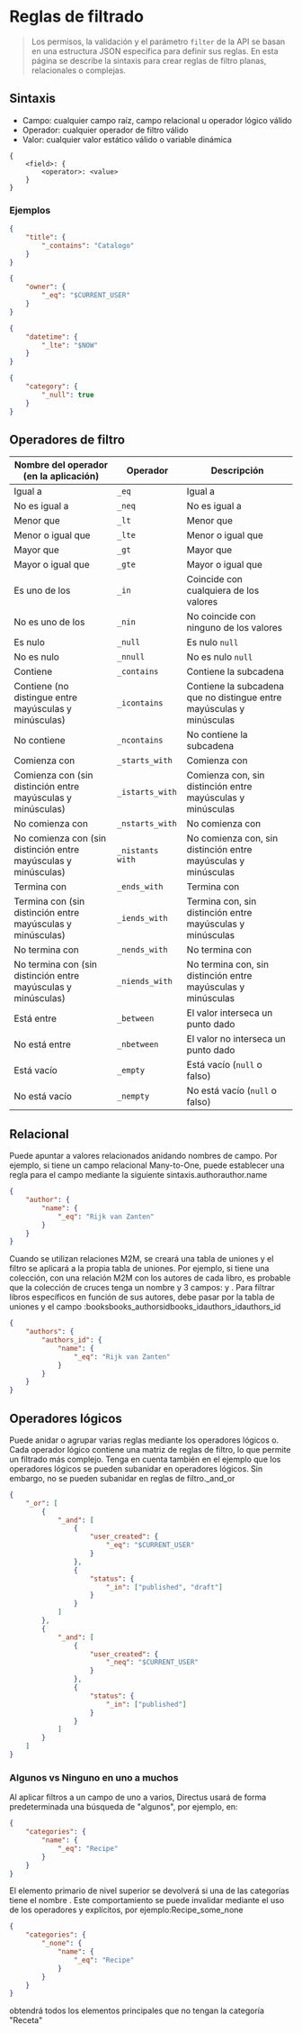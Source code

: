 # Reglas de filtrado

> Los permisos, la validación y el parámetro `filter` de la API se basan en una estructura JSON específica para definir sus reglas. En esta página se describe la sintaxis para crear reglas de filtro planas, relacionales o complejas.

## Sintaxis

- Campo: cualquier campo raíz, campo relacional u operador lógico válido
- Operador: cualquier operador de filtro válido
- Valor: cualquier valor estático válido o variable dinámica

```
{
	<field>: {
		<operator>: <value>
	}
}
```

### Ejemplos

```JSON
{
	"title": {
		"_contains": "Catalogo"
	}
}
```

```JSON
{
	"owner": {
		"_eq": "$CURRENT_USER"
	}
}
```

```JSON
{
	"datetime": {
		"_lte": "$NOW"
	}
}
```

```JSON
{
	"category": {
		"_null": true
	}
}
```

## Operadores de filtro

| Nombre del operador (en la aplicación) | Operador | Descripción |
|---|---|---|
| Igual a | `_eq` | Igual a |
| No es igual a | `_neq` | No es igual a |
| Menor que | `_lt` | Menor que |
| Menor o igual que | `_lte` | Menor o igual que |
| Mayor que | `_gt` | Mayor que |
| Mayor o igual que | `_gte` | Mayor o igual que |
| Es uno de los | `_in` | Coincide con cualquiera de los valores |
| No es uno de los | `_nin` | No coincide con ninguno de los valores |
| Es nulo | `_null` | Es nulo `null` |
| No es nulo | `_nnull` | No es nulo `null`  |
| Contiene | `_contains` | Contiene la subcadena |
| Contiene (no distingue entre mayúsculas y minúsculas) | `_icontains` | Contiene la subcadena que no distingue entre mayúsculas y minúsculas |
| No contiene | `_ncontains` | No contiene la subcadena |
| Comienza con | `_starts_with` | Comienza con |
| Comienza con (sin distinción entre mayúsculas y minúsculas) | `_istarts_with` | Comienza con, sin distinción entre mayúsculas y minúsculas |
| No comienza con | `_nstarts_with` | No comienza con |
| No comienza con (sin distinción entre mayúsculas y minúsculas) | `_nistants with` | No comienza con, sin distinción entre mayúsculas y minúsculas |
| Termina con | `_ends_with` | Termina con |
| Termina con (sin distinción entre mayúsculas y minúsculas) | `_iends_with` | Termina con, sin distinción entre mayúsculas y minúsculas |
| No termina con | `_nends_with` | No termina con |
| No termina con (sin distinción entre mayúsculas y minúsculas) | `_niends_with` | No termina con, sin distinción entre mayúsculas y minúsculas |
| Está entre | `_between` | El valor interseca un punto dado |
| No está entre | `_nbetween` | El valor no interseca un punto dado |
| Está vacío | `_empty` | Está vacío (`null` o falso) |
| No está vacío | `_nempty` | No está vacío (`null` o falso) |

## Relacional

Puede apuntar a valores relacionados anidando nombres de campo. Por ejemplo, si tiene un campo relacional Many-to-One, puede establecer una regla para el campo mediante la siguiente sintaxis.authorauthor.name

```JSON
{
	"author": {
		"name": {
			"_eq": "Rijk van Zanten"
		}
	}
}
```

Cuando se utilizan relaciones M2M, se creará una tabla de uniones y el filtro se aplicará a la propia tabla de uniones. Por ejemplo, si tiene una colección, con una relación M2M con los autores de cada libro, es probable que la colección de cruces tenga un nombre y 3 campos: y . Para filtrar libros específicos en función de sus autores, debe pasar por la tabla de uniones y el campo :booksbooks_authorsidbooks_idauthors_idauthors_id

```JSON
{
	"authors": {
		"authors_id": {
			"name": {
				"_eq": "Rijk van Zanten"
			}
		}
	}
}
```

## Operadores lógicos

Puede anidar o agrupar varias reglas mediante los operadores lógicos o. Cada operador lógico contiene una matriz de reglas de filtro, lo que permite un filtrado más complejo. Tenga en cuenta también en el ejemplo que los operadores lógicos se pueden subanidar en operadores lógicos. Sin embargo, no se pueden subanidar en reglas de filtro._and_or

```JSON
{
	"_or": [
		{
			"_and": [
				{
					"user_created": {
						"_eq": "$CURRENT_USER"
					}
				},
				{
					"status": {
						"_in": ["published", "draft"]
					}
				}
			]
		},
		{
			"_and": [
				{
					"user_created": {
						"_neq": "$CURRENT_USER"
					}
				},
				{
					"status": {
						"_in": ["published"]
					}
				}
			]
		}
	]
}
```

### Algunos vs Ninguno en uno a muchos

Al aplicar filtros a un campo de uno a varios, Directus usará de forma predeterminada una búsqueda de "algunos", por ejemplo, en:

```JSON
{
	"categories": {
		"name": {
			"_eq": "Recipe"
		}
	}
}
```

El elemento primario de nivel superior se devolverá si una de las categorías tiene el nombre . Este comportamiento se puede invalidar mediante el uso de los operadores y explícitos, por ejemplo:Recipe_some_none

```JSON
{
	"categories": {
		"_none": {
			"name": {
				"_eq": "Recipe"
			}
		}
	}
}
```

obtendrá todos los elementos principales que no tengan la categoría "Receta"

